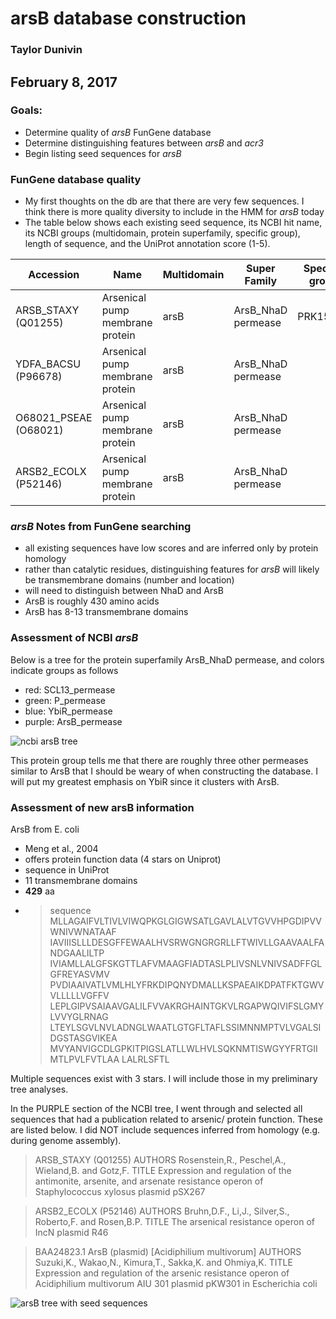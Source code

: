 # arsB database construction
### Taylor Dunivin
## February 8, 2017
### Goals: 
* Determine quality of _arsB_ FunGene database
* Determine distinguishing features between *arsB* and *acr3*
* Begin listing seed sequences for *arsB*

### FunGene database quality
* My first thoughts on the db are that there are very few sequences. I think there is more quality diversity to include in the HMM for *arsB* today
* The table below shows each existing seed sequence, its NCBI hit name, its NCBI groups (multidomain, protein superfamily, specific group), length of sequence, and the UniProt annotation score (1-5). 

| Accession | Name | Multidomain | Super Family | Specific group | Lenth (aa) | UniProt Score |
| --------- | ----- | ---------- | --------- | -------- | ------- | :-----: |
| ARSB_STAXY (Q01255) | Arsenical pump membrane protein | arsB | ArsB_NhaD permease | PRK15445 | 429 | 2 |
| YDFA_BACSU (P96678) | Arsenical pump membrane protein | arsB | ArsB_NhaD permease | | 435 | 2 |
| O68021_PSEAE (O68021) | Arsenical pump membrane protein | arsB | ArsB_NhaD permease |  | 425 | 2 |
| ARSB2_ECOLX (P52146) | Arsenical pump membrane protein | arsB | ArsB_NhaD permease | | 429 | 2 |

### *arsB* Notes from FunGene searching
* all existing sequences have low scores and are inferred only by protein homology
* rather than catalytic residues, distinguishing features for *arsB* will likely be transmembrane domains (number and location)
* will need to distinguish between NhaD and ArsB
* ArsB is roughly 430 amino acids
* ArsB has 8-13 transmembrane domains

### Assessment of NCBI *arsB*
Below is a tree for the protein superfamily ArsB_NhaD permease, and colors indicate groups as follows
* red: SCL13_permease
* green: P_permease
* blue: YbiR_permease
* purple: ArsB_permease

![ncbi arsB tree](https://github.com/ShadeLab/Xander_arsenic/blob/master/arsB_ncbi_grps.gif)

This protein group tells me that there are roughly three other permeases similar to ArsB that I should be weary of when constructing the database. I will put my greatest emphasis on YbiR since it clusters with ArsB. 

### Assessment of new arsB information
ArsB from E. coli
* Meng et al., 2004
* offers protein function data (4 stars on Uniprot)
* sequence in UniProt
* 11 transmembrane domains
* __429__ aa
* >sequence
MLLAGAIFVLTIVLVIWQPKGLGIGWSATLGAVLALVTGVVHPGDIPVVWNIVWNATAAF
IAVIIISLLLDESGFFEWAALHVSRWGNGRGRLLFTWIVLLGAAVAALFANDGAALILTP
IVIAMLLALGFSKGTTLAFVMAAGFIADTASLPLIVSNLVNIVSADFFGLGFREYASVMV
PVDIAAIVATLVMLHLYFRKDIPQNYDMALLKSPAEAIKDPATFKTGWVVLLLLLVGFFV
LEPLGIPVSAIAAVGALILFVVAKRGHAINTGKVLRGAPWQIVIFSLGMYLVVYGLRNAG
LTEYLSGVLNVLADNGLWAATLGTGFLTAFLSSIMNNMPTVLVGALSIDGSTASGVIKEA
MVYANVIGCDLGPKITPIGSLATLLWLHVLSQKNMTISWGYYFRTGIIMTLPVLFVTLAA
LALRLSFTL

Multiple sequences exist with 3 stars. I will include those in my preliminary tree analyses. 

In the PURPLE section of the NCBI tree, I went through and selected all sequences that had a publication related to arsenic/ protein function. These are listed below. I did NOT include sequences inferred from homology (e.g. during genome assembly). 

>ARSB_STAXY (Q01255)
AUTHORS   Rosenstein,R., Peschel,A., Wieland,B. and Gotz,F.
  TITLE     Expression and regulation of the antimonite, arsenite, and arsenate
            resistance operon of Staphylococcus xylosus plasmid pSX267
            
>ARSB2_ECOLX (P52146)
 AUTHORS   Bruhn,D.F., Li,J., Silver,S., Roberto,F. and Rosen,B.P.
  TITLE     The arsenical resistance operon of IncN plasmid R46

>BAA24823.1 ArsB (plasmid) [Acidiphilium multivorum]
AUTHORS   Suzuki,K., Wakao,N., Kimura,T., Sakka,K. and Ohmiya,K.
  TITLE     Expression and regulation of the arsenic resistance operon of
            Acidiphilium multivorum AIU 301 plasmid pKW301 in Escherichia coli

![arsB tree with seed sequences](https://github.com/ShadeLab/Xander_arsenic/blob/master/arsB_boot.png)
